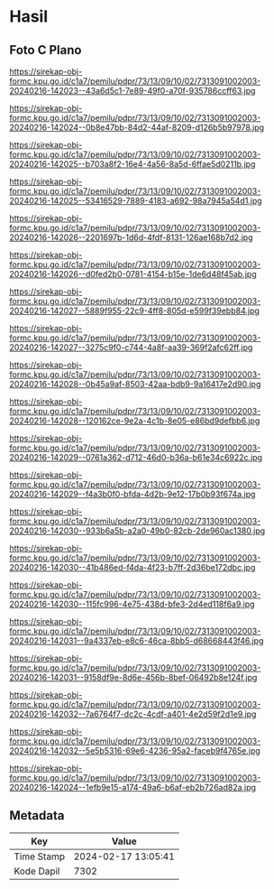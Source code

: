 # Hasil

## Foto C Plano

https://sirekap-obj-formc.kpu.go.id/c1a7/pemilu/pdpr/73/13/09/10/02/7313091002003-20240216-142023--43a6d5c1-7e89-49f0-a70f-935786ccff63.jpg

https://sirekap-obj-formc.kpu.go.id/c1a7/pemilu/pdpr/73/13/09/10/02/7313091002003-20240216-142024--0b8e47bb-84d2-44af-8209-d126b5b97978.jpg

https://sirekap-obj-formc.kpu.go.id/c1a7/pemilu/pdpr/73/13/09/10/02/7313091002003-20240216-142025--b703a8f2-16e4-4a56-8a5d-6ffae5d0211b.jpg

https://sirekap-obj-formc.kpu.go.id/c1a7/pemilu/pdpr/73/13/09/10/02/7313091002003-20240216-142025--53416529-7889-4183-a692-98a7945a54d1.jpg

https://sirekap-obj-formc.kpu.go.id/c1a7/pemilu/pdpr/73/13/09/10/02/7313091002003-20240216-142026--2201697b-1d6d-4fdf-8131-126ae168b7d2.jpg

https://sirekap-obj-formc.kpu.go.id/c1a7/pemilu/pdpr/73/13/09/10/02/7313091002003-20240216-142026--d0fed2b0-0781-4154-b15e-1de6d48f45ab.jpg

https://sirekap-obj-formc.kpu.go.id/c1a7/pemilu/pdpr/73/13/09/10/02/7313091002003-20240216-142027--5889f955-22c9-4ff8-805d-e599f39ebb84.jpg

https://sirekap-obj-formc.kpu.go.id/c1a7/pemilu/pdpr/73/13/09/10/02/7313091002003-20240216-142027--3275c9f0-c744-4a8f-aa39-369f2afc62ff.jpg

https://sirekap-obj-formc.kpu.go.id/c1a7/pemilu/pdpr/73/13/09/10/02/7313091002003-20240216-142028--0b45a9af-8503-42aa-bdb9-9a16417e2d90.jpg

https://sirekap-obj-formc.kpu.go.id/c1a7/pemilu/pdpr/73/13/09/10/02/7313091002003-20240216-142028--120162ce-9e2a-4c1b-8e05-e86bd9defbb6.jpg

https://sirekap-obj-formc.kpu.go.id/c1a7/pemilu/pdpr/73/13/09/10/02/7313091002003-20240216-142029--0761a362-d712-46d0-b36a-b61e34c6922c.jpg

https://sirekap-obj-formc.kpu.go.id/c1a7/pemilu/pdpr/73/13/09/10/02/7313091002003-20240216-142029--f4a3b0f0-bfda-4d2b-9e12-17b0b93f674a.jpg

https://sirekap-obj-formc.kpu.go.id/c1a7/pemilu/pdpr/73/13/09/10/02/7313091002003-20240216-142030--933b6a5b-a2a0-49b0-82cb-2de960ac1380.jpg

https://sirekap-obj-formc.kpu.go.id/c1a7/pemilu/pdpr/73/13/09/10/02/7313091002003-20240216-142030--41b486ed-f4da-4f23-b7ff-2d36be172dbc.jpg

https://sirekap-obj-formc.kpu.go.id/c1a7/pemilu/pdpr/73/13/09/10/02/7313091002003-20240216-142030--115fc996-4e75-438d-bfe3-2d4ed118f6a9.jpg

https://sirekap-obj-formc.kpu.go.id/c1a7/pemilu/pdpr/73/13/09/10/02/7313091002003-20240216-142031--9a4337eb-e8c6-46ca-8bb5-d68668443f46.jpg

https://sirekap-obj-formc.kpu.go.id/c1a7/pemilu/pdpr/73/13/09/10/02/7313091002003-20240216-142031--9158df9e-8d6e-456b-8bef-06492b8e124f.jpg

https://sirekap-obj-formc.kpu.go.id/c1a7/pemilu/pdpr/73/13/09/10/02/7313091002003-20240216-142032--7a6764f7-dc2c-4cdf-a401-4e2d59f2d1e9.jpg

https://sirekap-obj-formc.kpu.go.id/c1a7/pemilu/pdpr/73/13/09/10/02/7313091002003-20240216-142032--5e5b5316-69e6-4236-95a2-faceb9f4765e.jpg

https://sirekap-obj-formc.kpu.go.id/c1a7/pemilu/pdpr/73/13/09/10/02/7313091002003-20240216-142024--1efb9e15-a174-49a6-b6af-eb2b726ad82a.jpg


## Metadata

| Key        | Value               |
| ---------- | ------------------- |
| Time Stamp | 2024-02-17 13:05:41 |
| Kode Dapil | 7302                |



